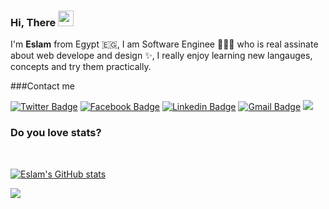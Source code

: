 ### Hi, There  <img src="https://media.giphy.com/media/hvRJCLFzcasrR4ia7z/giphy.gif" width="25px">
I'm **Eslam** from Egypt 🇪🇬, I am Software Enginee 👨🏻‍💻 who is real assinate about web develope and design ✨, I really enjoy learning new langauges, concepts and try them practically. 

###Contact me 

[![Twitter Badge](https://img.shields.io/badge/-Eslam_Ahmed-blue?style=plastic&logo=Twitter&logoColor=white&link=https://twitter.com/esla_ahme/)](https://twitter.com/esla_ahme/) [![Facebook Badge](https://img.shields.io/badge/-Eslam_Ahmed-blue?style=plastic&logo=Facebook&logoColor=white&link=https://www.facebook.com/in/esla.ahme/)](https://www.facebook.com/in/esla.ahme/) [![Linkedin Badge](https://img.shields.io/badge/-Eslam-blue?style=plastic&logo=Linkedin&logoColor=white&link=https://www.linkedin.com/in/eslam0ahmed/)](https://www.linkedin.com/in/eslam0ahmed/) [![Gmail Badge](https://img.shields.io/badge/-Send_Email-c14438?style=plastic&logo=Gmail&logoColor=white&link=mailto:EslamAhmed9861@gmail.com)](EslamAhmed9861@gmail.com) ![](https://visitor-badge.glitch.me/badge?page_id=esla-ahme.esla-ahme)

### Do you love stats?
<br/>

[![Eslam's GitHub stats](https://github-readme-stats.vercel.app/api?username=esla-ahme&theme=nord&show_icons=true&)](https://github.com/anuraghazra/github-readme-stats)

<a href="https://github.com/esla-ahme/github-readme-stats"><img align="center" src="https://github-readme-stats.vercel.app/api/top-langs/?username=esla-ahme&layout=compact&theme=nord&exclude_repo=investigate-dataset&langs_count=6" /></a>

